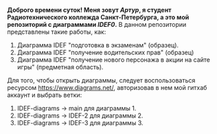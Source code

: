 **Доброго времени суток! Меня зовут _Артур_, я студент Радиотехнического коллежда Санкт-Петербурга, а это мой репозиторий с диаграммами _IDEF0_.** 
В данном репозитории представлены такие работы, как:

1) Диаграмма IDEF "подготовка в экзаменам" (образец).
2) Диаграмма IDEF "получение водительских прав" (образец)
3) Диаграмма IDEF "получение нового персонажа в акции на сайте игры" (предметная область).

Для того, чтобы открыть диаграммы, следует воспользоваться ресурсом https://www.diagrams.net/, авторизовав в нем мой гитхаб аккаунт и выбрать ветки:
1) IDEF-diagrams -> main для диаграммы 1.
2) IDEF-diagrams -> IDEF-2 для диаграммы 2.
3) IDEF-diagrams -> IDEF-3 для диаграммы 3.
